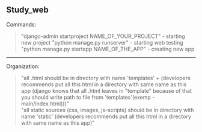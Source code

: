 Study_web  
---  
Commands:  
> "django-admin startproject NAME_OF_YOUR_PROJECT" - starting new project 
> "python manage.py runserver" - starting web testing  
> "python manage.py startapp NAME_OF_THE_APP" - creating new app  
---
Organization:
> "all .html should be in directory with name 'templates' + (developers recommends put all this html in a directory with same name as this app (django knows that 
all .html leaves in "template" because of that you should write path to file from 'templates'(exemp - main/index.html)))"  
> "all static sources (css, images, js-scripts) should be in directory with name 'static' (developers recommends put all 
this html in a directory with same name as this app)"